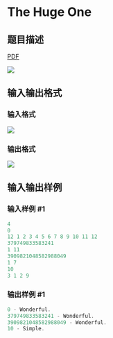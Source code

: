 # The Huge One

## 题目描述

[problemUrl]: https://uva.onlinejudge.org/index.php?option=com_onlinejudge&Itemid=8&category=25&page=show_problem&problem=2319

[PDF](https://uva.onlinejudge.org/external/113/p11344.pdf)

![](https://cdn.luogu.com.cn/upload/vjudge_pic/UVA11344/d67af8931ce956632b438e487b9910d0947e7e35.png)

## 输入输出格式

### 输入格式

![](https://cdn.luogu.com.cn/upload/vjudge_pic/UVA11344/269d8f4ab735f62bce54a98454e20a10a9f49e5b.png)

### 输出格式

![](https://cdn.luogu.com.cn/upload/vjudge_pic/UVA11344/0ab8b0beee4d9055428704d13abd7d7bd1fbb8fa.png)

## 输入输出样例

### 输入样例 #1

```cpp
4
0
12 1 2 3 4 5 6 7 8 9 10 11 12
379749833583241
1 11
3909821048582988049
1 7
10
3 1 2 9
```


### 输出样例 #1

```cpp
0 - Wonderful.
379749833583241 - Wonderful.
3909821048582988049 - Wonderful.
10 - Simple.
```


